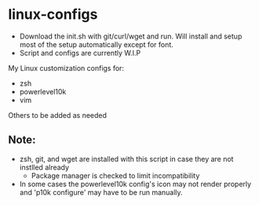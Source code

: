 # linux-configs
- Download the init.sh with git/curl/wget and run. Will install and setup most of the setup automatically except for font.
- Script and configs are currently W.I.P

My Linux customization configs for:
- zsh
- powerlevel10k
- vim

Others to be added as needed


## Note:
- zsh, git, and wget are installed with this script in case they are not instlled already
  - Package manager is checked to limit incompatibility
- In some cases the powerlevel10k config's icon may not render properly and 'p10k configure' may have to be run manually.

